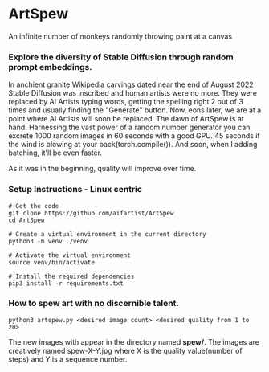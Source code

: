 # ArtSpew
An infinite number of monkeys randomly throwing paint at a canvas

### Explore the diversity of Stable Diffusion through random prompt embeddings.

In anchient granite Wikipedia carvings dated near the end of August 2022 Stable Diffusion was inscribed and human artists were no more. They were replaced by AI Artists typing words, getting the spelling right 2 out of 3 times and usually finding the "Generate" button.  Now, eons later, we are at a point where AI Artists will soon be replaced.  The dawn of ArtSpew is at hand.  Harnessing the vast power of a random number generator you can excrete 1000 random images in 60 seconds with a good GPU.  45 seconds if the wind is blowing at your back(torch.compile()).  And soon, when I adding batching, it'll be even faster.

As it was in the beginning, quality will improve over time.

### Setup Instructions - Linux centric
```
# Get the code
git clone https://github.com/aifartist/ArtSpew
cd ArtSpew

# Create a virtual environment in the current directory
python3 -m venv ./venv

# Activate the virtual environment
source venv/bin/activate

# Install the required dependencies
pip3 install -r requirements.txt
```
### How to spew art with no discernible talent.
```
python3 artspew.py <desired image count> <desired quality from 1 to 20>
```
The new images with appear in the directory named **spew/**.  The images are creatively named spew-X-Y.jpg where X is the quality value(number of steps) and Y is a sequence number.
